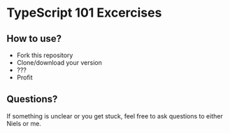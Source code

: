 # TypeScript 101 Excercises

## How to use?
- Fork this repository
- Clone/download your version
- ???
- Profit
 
## Questions?
If something is unclear or you get stuck, feel free to ask questions to either Niels or me.